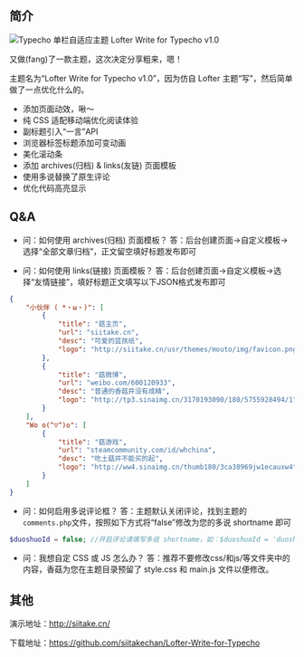 简介
----

![Typecho 单栏自适应主题 Lofter Write for Typecho v1.0](http://img.sucx.cn/di/18VN/Lofter-Write-for-Typecho-v1.jpg)

又做(fang)了一款主题，这次决定分享粗来，嗯！

主题名为“Lofter Write for Typecho v1.0”，因为仿自 Lofter 主题“写”，然后简单做了一点优化什么的。

 - 添加页面动效，啾～
 - 纯 CSS 适配移动端优化阅读体验
 - 副标题引入“一言”API
 - 浏览器标签标题添加可变动画
 - 美化滚动条
 - 添加 archives(归档) & links(友链) 页面模板
 - 使用多说替换了原生评论
 - 优化代码高亮显示

Q&A
----

 - 问：如何使用 archives(归档) 页面模板？
   答：后台创建页面->自定义模板->选择“全部文章归档”，正文留空填好标题发布即可

 - 问：如何使用 links(链接) 页面模板？
   答：后台创建页面->自定义模板->选择“友情链接”，填好标题正文填写以下JSON格式发布即可

```Json
{
	"小伙伴 ( *・ω・)": [
		{
			"title": "菇主页", 
			"url": "siitake.cn", 
			"desc": "可爱的蓝孩纸", 
			"logo": "http://siitake.cn/usr/themes/mouto/img/favicon.png"
		}, 
		{
			"title": "菇微博", 
			"url": "weibo.com/600120933", 
			"desc": "普通的香菇并没有成精", 
			"logo": "http://tp3.sinaimg.cn/3170193090/180/5755928494/1"
		}
	], 
	"Wo o(^▽^)o": [
		{
			"title": "菇游戏", 
			"url": "steamcommunity.com/id/whchina", 
			"desc": "吃土菇并不能买的起", 
			"logo": "http://ww4.sinaimg.cn/thumb180/3ca38969jw1ecauxw4t3sj20500500sl.jpg"
		}
	]
}
```

 - 问：如何启用多说评论框？
   答：主题默认关闭评论，找到主题的`comments.php`文件，按照如下方式将“false”修改为您的多说 shortname 即可

```Php
$duoshuoId = false; //开启评论请填写多说 shortname，如：$duoshuoId = 'duoshuo';
```

 - 问：我想自定 CSS 或 JS 怎么办？
   答：推荐不要修改css/和js/等文件夹中的内容，香菇为您在主题目录预留了 style.css 和 main.js 文件以便修改。

其他
----

演示地址：http://siitake.cn/

下载地址：https://github.com/siitakechan/Lofter-Write-for-Typecho
